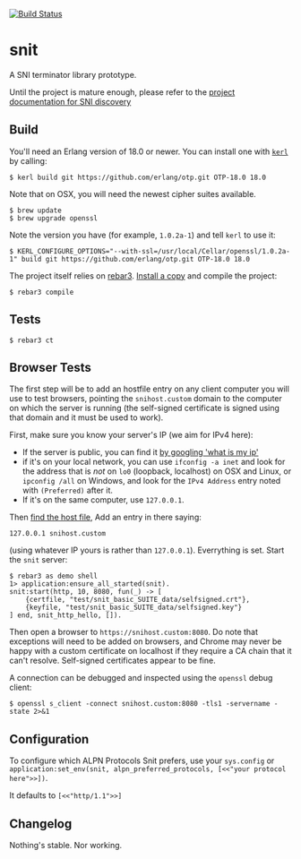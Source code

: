 [![Build Status](https://magnum.travis-ci.com/heroku/snit.svg?token=uNxDxTYyzRaxPpJGQ5yq&branch=master)](https://magnum.travis-ci.com/heroku/snit)

snit
=====

A SNI terminator library prototype.

Until the project is mature enough, please refer to the [project documentation
for SNI
discovery](https://docs.google.com/document/d/1fYeoDIqyAK3O8ZQwUCP24UqDeCk8AWiRQlI6pGsfX20/edit#)

Build
-----

You'll need an Erlang version of 18.0 or newer. You can install one with
[`kerl`](https://github.com/yrashk/kerl) by calling:

    $ kerl build git https://github.com/erlang/otp.git OTP-18.0 18.0

Note that on OSX, you will need the newest cipher suites available.

    $ brew update
    $ brew upgrade openssl

Note the version you have (for example, `1.0.2a-1`) and tell `kerl` to use it:

    $ KERL_CONFIGURE_OPTIONS="--with-ssl=/usr/local/Cellar/openssl/1.0.2a-1" build git https://github.com/erlang/otp.git OTP-18.0 18.0

The project itself relies on [rebar3](http://www.rebar3.org). [Install a
copy](http://www.rebar3.org/v3.0/docs/getting-started) and compile the project:

    $ rebar3 compile

Tests
-----

    $ rebar3 ct

Browser Tests
-------------

The first step will be to add an hostfile entry on any client computer you
will use to test browsers, pointing the `snihost.custom` domain to the
computer on which the server is running (the self-signed certificate is
signed using that domain and it must be used to work).

First, make sure you know your server's IP (we aim for IPv4 here):

- If the server is public, you can find it [by googling 'what is my
  ip'](https://www.google.ca/search?q=parentheses+%28+%29&ie=utf-8&oe=utf-8&gws_rd=cr&ei=gpRcVZHsBsbfggSs34G4Dw#q=what+is+my+ip)
- if it's on your local network, you can use `ifconfig -a inet` and look for
  the address that is *not* on `lo0` (loopback, localhost) on OSX and Linux, or
  `ipconfig /all` on Windows, and look for the `IPv4 Address` entry noted with
  `(Preferred)` after it.
- If it's on the same computer, use `127.0.0.1`.

Then [find the host
file](http://en.wikipedia.org/wiki/Hosts_%28file%29#Location_in_the_file_system),
Add an entry in there saying:

    127.0.0.1 snihost.custom

(using whatever IP yours is rather than `127.0.0.1`). Everrything is set.
Start the `snit` server:

    $ rebar3 as demo shell
    1> application:ensure_all_started(snit).
    snit:start(http, 10, 8080, fun(_) -> [
        {certfile, "test/snit_basic_SUITE_data/selfsigned.crt"},
        {keyfile, "test/snit_basic_SUITE_data/selfsigned.key"}
    ] end, snit_http_hello, []).

Then open a browser to `https://snihost.custom:8080`. Do note that exceptions
will need to be added on browsers, and Chrome may never be happy with a custom
certificate on localhost if they require a CA chain that it can't resolve.
Self-signed certificates appear to be fine.

A connection can be debugged and inspected using the `openssl` debug client:

    $ openssl s_client -connect snihost.custom:8080 -tls1 -servername -state 2>&1

Configuration
-------------

To configure which ALPN Protocols Snit prefers, use your `sys.config`
or `application:set_env(snit, alpn_preferred_protocols, [<<"your protocol here">>])`.

It defaults to `[<<"http/1.1">>]`


Changelog
---------

Nothing's stable. Nor working.
